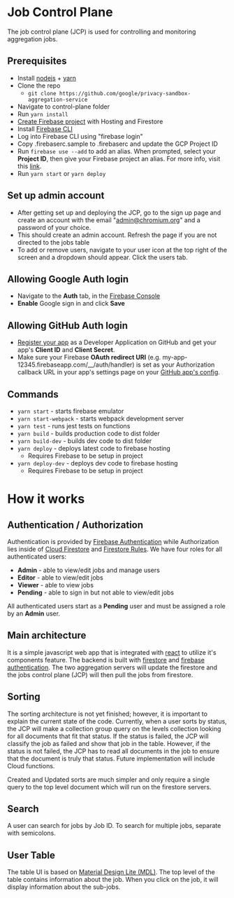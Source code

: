
# Job Control Plane

The job control plane (JCP) is used for controlling and monitoring aggregation jobs.

## Prerequisites
* Install [nodejs](https://nodejs.org/en/) + [yarn](https://yarnpkg.com/)
* Clone the repo
  * `git clone https://github.com/google/privacy-sandbox-aggregation-service`
* Navigate to control-plane folder
* Run `yarn install`
* [Create Firebase project](https://cloud.google.com/firestore/docs/client/get-firebase) with Hosting and Firestore
* Install [Firebase CLI](https://firebase.google.com/docs/cli#install_the_firebase_cli)
* Log into Firebase CLI using "firebase login"
* Copy .firebaserc.sample to .firebaserc and update the GCP Project ID
* Run `firebase use --add` to add an alias. When prompted, select your **Project ID**, then give your Firebase project an alias. For more info, visit this [link](https://firebase.google.com/docs/cli#add_alias).
* Run `yarn start` or `yarn deploy`

## Set up admin account
* After getting set up and deploying the JCP, go to the sign up page and create an account with the email "admin@chromium.org" and a password of your choice.
* This should create an admin account. Refresh the page if you are not directed to the jobs table
* To add or remove users, navigate to your user icon at the top right of the screen and a dropdown should appear. Click the users tab.

## Allowing Google Auth login
* Navigate to the **Auth** tab, in the [Firebase Console](https://console.firebase.google.com/)
* **Enable** Google sign in and click **Save**

## Allowing GitHub Auth login
* [Register your app](https://github.com/settings/applications/new) as a Developer Application on GitHub and get your app's **Client ID** and **Client Secret**.
* Make sure your Firebase **OAuth redirect URI** (e.g. my-app-12345.firebaseapp.com/__/auth/handler) is set as your Authorization callback URL in your app's settings page on your [GitHub app's config](https://github.com/settings/developers).

## Commands
* `yarn start` - starts firebase emulator
* `yarn start-webpack` - starts webpack development server
* `yarn test` - runs jest tests on functions
* `yarn build` - builds production code to dist folder
* `yarn build-dev` - builds dev code to dist folder
* `yarn deploy` - deploys latest code to firebase hosting
  * Requires Firebase to be setup in project
* `yarn deploy-dev` - deploys dev code to firebase hosting
  * Requires Firebase to be setup in project

# How it works

## Authentication / Authorization
Authentication is provided by [Firebase Authentication](https://firebase.google.com/docs/auth) while Authorization lies inside of [Cloud Firestore](https://firebase.google.com/docs/firestore) and [Firestore Rules](https://firebase.google.com/docs/firestore/security/get-started). We have four roles for all authenticated users:

* **Admin** - able to view/edit jobs and manage users
* **Editor** - able to view/edit jobs
* **Viewer** - able to view jobs
* **Pending** - able to sign in but not able to view/edit jobs

All authenticated users start as a **Pending** user and must be assigned a role by an **Admin** user.

## Main architecture
It is a simple javascript web app that is integrated with [react](https://reactjs.org/) to utilize it's components feature. The backend is built with [firestore](https://firebase.google.com/docs/firestore) and [firebase authentication](https://firebase.google.com/docs/auth). The two aggregation servers will update the firestore and the jobs control plane (JCP) will then pull the jobs from firestore.

## Sorting
The sorting architecture is not yet finished; however, it is important to explain the current state of the code. Currently, when a user sorts by status, the JCP will make a collection group query on the levels collection looking for all documents that fit that status. If the status is failed, the JCP will classify the job as failed and show that job in the table. However, if the status is not failed, the JCP has to read all documents in the job to ensure that the document is truly that status. Future implementation will include Cloud functions.

Created and Updated sorts are much simpler and only require a single query to the top level document which will run on the firestore servers.

## Search
A user can search for jobs by Job ID. To search for multiple jobs, separate with semicolons.

## User Table
The table UI is based on [Material Design Lite (MDL)](https://getmdl.io/). The top level of the table contains information about the job. When you click on the job, it will display information about the sub-jobs. 